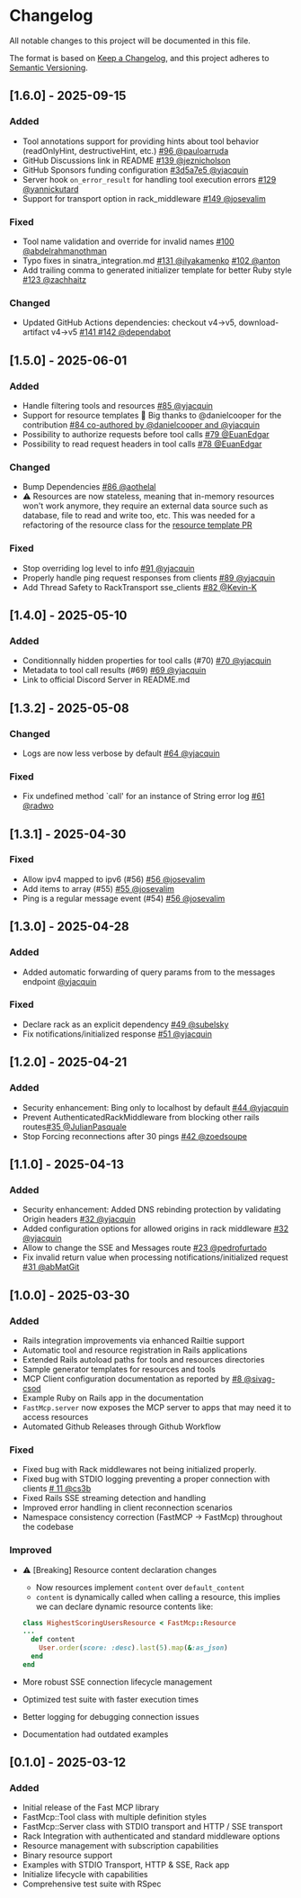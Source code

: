 # Changelog

All notable changes to this project will be documented in this file.

The format is based on [Keep a Changelog](https://keepachangelog.com/en/1.0.0/),
and this project adheres to [Semantic Versioning](https://semver.org/spec/v2.0.0.html).

## [1.6.0] - 2025-09-15

### Added

- Tool annotations support for providing hints about tool behavior (readOnlyHint, destructiveHint, etc.) [#96 @pauloarruda](https://github.com/yjacquin/fast-mcp/pull/96)
- GitHub Discussions link in README [#139 @jeznicholson](https://github.com/yjacquin/fast-mcp/pull/139)
- GitHub Sponsors funding configuration [#3d5a7e5 @yjacquin](https://github.com/yjacquin/fast-mcp/commit/3d5a7e5)
- Server hook `on_error_result` for handling tool execution errors [#129 @yannickutard](https://github.com/yjacquin/fast-mcp/pull/129)
- Support for transport option in rack_middleware [#149 @josevalim](https://github.com/yjacquin/fast-mcp/pull/149)

### Fixed

- Tool name validation and override for invalid names [#100 @abdelrahmanothman](https://github.com/yjacquin/fast-mcp/pull/100)
- Typo fixes in sinatra_integration.md [#131 @ilyakamenko](https://github.com/yjacquin/fast-mcp/pull/131) [#102 @anton](https://github.com/yjacquin/fast-mcp/pull/102)
- Add trailing comma to generated initializer template for better Ruby style [#123 @zachhaitz](https://github.com/yjacquin/fast-mcp/pull/123)

### Changed

- Updated GitHub Actions dependencies: checkout v4→v5, download-artifact v4→v5 [#141 #142 @dependabot](https://github.com/yjacquin/fast-mcp/pull/141)

## [1.5.0] - 2025-06-01

### Added

- Handle filtering tools and resources [#85 @yjacquin](https://github.com/yjacquin/fast-mcp/pull/85)
- Support for resource templates 🥳 Big thanks to @danielcooper for the contribution [#84 co-authored by @danielcooper and @yjacquin](https://github.com/yjacquin/fast-mcp/pull/84)
- Possibility to authorize requests before tool calls [#79 @EuanEdgar](https://github.com/yjacquin/fast-mcp/pull/79)
- Possibility to read request headers in tool calls [#78 @EuanEdgar](https://github.com/yjacquin/fast-mcp/pull/78)

### Changed

- Bump Dependencies [#86 @aothelal](https://github.com/yjacquin/fast-mcp/pull/86)
- ⚠️ Resources are now stateless, meaning that in-memory resources won't work anymore, they require an external data source such as database, file to read and write too, etc. This was needed for a refactoring of the resource class for the [resource template PR](https://github.com/yjacquin/fast-mcp/pull/84)

### Fixed

- Stop overriding log level to info [#91 @yjacquin](https://github.com/yjacquin/fast-mcp/pull/91)
- Properly handle ping request responses from clients [#89 @yjacquin](https://github.com/yjacquin/fast-mcp/pull/89)
- Add Thread Safety to RackTransport sse_clients [#82 @Kevin-K](https://github.com/yjacquin/fast-mcp/pull/82)

## [1.4.0] - 2025-05-10

### Added

- Conditionnally hidden properties for tool calls (#70) [#70 @yjacquin](https://github.com/yjacquin/fast-mcp/pull/70)
- Metadata to tool call results (#69) [#69 @yjacquin](https://github.com/yjacquin/fast-mcp/pull/69)
- Link to official Discord Server in README.md

## [1.3.2] - 2025-05-08

### Changed

- Logs are now less verbose by default [#64 @yjacquin](https://github.com/yjacquin/fast-mcp/pull/64)

### Fixed

- Fix undefined method `call' for an instance of String error log [#61 @radwo](https://github.com/yjacquin/fast-mcp/pull/61)

## [1.3.1] - 2025-04-30

### Fixed

- Allow ipv4 mapped to ipv6 (#56) [#56 @josevalim](https://github.com/yjacquin/fast-mcp/pull/56)
- Add items to array (#55) [#55 @josevalim](https://github.com/yjacquin/fast-mcp/pull/56)
- Ping is a regular message event (#54) [#56 @josevalim](https://github.com/yjacquin/fast-mcp/pull/56)

## [1.3.0] - 2025-04-28

### Added

- Added automatic forwarding of query params from to the messages endpoint [@yjacquin](https://github.com/yjacquin/fast-mcp/commit/011d968ac982d0b0084f7753dcac5789f66339ee)

### Fixed

- Declare rack as an explicit dependency [#49 @subelsky](https://github.com/yjacquin/fast-mcp/pull/49)
- Fix notifications/initialized response [#51 @yjacquin](https://github.com/yjacquin/fast-mcp/pull/51)

## [1.2.0] - 2025-04-21

### Added

- Security enhancement: Bing only to localhost by default [#44 @yjacquin](https://github.com/yjacquin/fast-mcp/pull/44)
- Prevent AuthenticatedRackMiddleware from blocking other rails routes[#35 @JulianPasquale](https://github.com/yjacquin/fast-mcp/pull/35)
- Stop Forcing reconnections after 30 pings [#42 @zoedsoupe](https://github.com/yjacquin/fast-mcp/pull/42)

## [1.1.0] - 2025-04-13

### Added

- Security enhancement: Added DNS rebinding protection by validating Origin headers [#32 @yjacquin](https://github.com/yjacquin/fast-mcp/pull/32/files)
- Added configuration options for allowed origins in rack middleware [#32 @yjacquin](https://github.com/yjacquin/fast-mcp/pull/32/files)
- Allow to change the SSE and Messages route [#23 @pedrofurtado](https://github.com/yjacquin/fast-mcp/pull/23)
- Fix invalid return value when processing notifications/initialized request [#31 @abMatGit](https://github.com/yjacquin/fast-mcp/pull/31)

## [1.0.0] - 2025-03-30

### Added

- Rails integration improvements via enhanced Railtie support
- Automatic tool and resource registration in Rails applications
- Extended Rails autoload paths for tools and resources directories
- Sample generator templates for resources and tools
- MCP Client configuration documentation as reported by [#8 @sivag-csod](https://github.com/yjacquin/fast-mcp/issues/8)
- Example Ruby on Rails app in the documentation
- `FastMcp.server` now exposes the MCP server to apps that may need it to access resources
- Automated Github Releases through Github Workflow

### Fixed

- Fixed bug with Rack middlewares not being initialized properly.
- Fixed bug with STDIO logging preventing a proper connection with clients [# 11 @cs3b](https://github.com/yjacquin/fast-mcp/issues/11)
- Fixed Rails SSE streaming detection and handling
- Improved error handling in client reconnection scenarios
- Namespace consistency correction (FastMCP -> FastMcp) throughout the codebase

### Improved

- ⚠️ [Breaking] Resource content declaration changes

  - Now resources implement `content` over `default_content`
  - `content` is dynamically called when calling a resource, this implies we can declare dynamic resource contents like:

  ```ruby
  class HighestScoringUsersResource < FastMcp::Resource
  ...
    def content
      User.order(score: :desc).last(5).map(&:as_json)
    end
  end
  ```

- More robust SSE connection lifecycle management
- Optimized test suite with faster execution times
- Better logging for debugging connection issues
- Documentation had outdated examples

## [0.1.0] - 2025-03-12

### Added

- Initial release of the Fast MCP library
- FastMcp::Tool class with multiple definition styles
- FastMcp::Server class with STDIO transport and HTTP / SSE transport
- Rack Integration with authenticated and standard middleware options
- Resource management with subscription capabilities
- Binary resource support
- Examples with STDIO Transport, HTTP & SSE, Rack app
- Initialize lifecycle with capabilities
- Comprehensive test suite with RSpec
